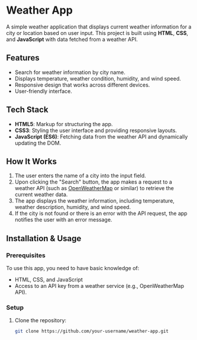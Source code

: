 # Weather App

A simple weather application that displays current weather information for a city or location based on user input. This project is built using **HTML**, **CSS**, and **JavaScript** with data fetched from a weather API.

## Features

- Search for weather information by city name.
- Displays temperature, weather condition, humidity, and wind speed.
- Responsive design that works across different devices.
- User-friendly interface.

## Tech Stack

- **HTML5**: Markup for structuring the app.
- **CSS3**: Styling the user interface and providing responsive layouts.
- **JavaScript (ES6)**: Fetching data from the weather API and dynamically updating the DOM.

## How It Works

1. The user enters the name of a city into the input field.
2. Upon clicking the "Search" button, the app makes a request to a weather API (such as [OpenWeatherMap](https://openweathermap.org/) or similar) to retrieve the current weather data.
3. The app displays the weather information, including temperature, weather description, humidity, and wind speed.
4. If the city is not found or there is an error with the API request, the app notifies the user with an error message.

## Installation & Usage

### Prerequisites

To use this app, you need to have basic knowledge of:
- HTML, CSS, and JavaScript
- Access to an API key from a weather service (e.g., OpenWeatherMap API).

### Setup

1. Clone the repository:

   ```bash
   git clone https://github.com/your-username/weather-app.git
